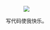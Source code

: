 <p align="center">
  <a href="https://github.com/yangkuiking">
    <img src="https://github-readme-stats.vercel.app/api?username=yangkuiking&count_private=true&show_icons=true&hide=contribs&include_all_commits=true&theme=vue" />
  </a>
</p>


<p align="center">写代码使我快乐。</p>
